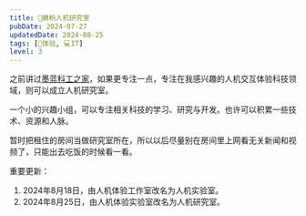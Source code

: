 ```yaml
---
title: 💖嫩粉人机研究室
pubDate: 2024-07-27
updatedDate: 2024-08-25
tags: [💓体验, 💻IT]
level: 3
---
```


之前讲过[墨蓝科工之家](/lab/20240712-tech-home)，如果更专注一点，专注在我感兴趣的人机交互体验科技领域，则可以成立人机研究室。

一个小的兴趣小组，可以专注相关科技的学习、研究与开发。也许可以积累一些技术、资源和人脉。

暂时把租住的房间当做研究室所在，所以以后尽量别在房间里上网看无关新闻和视频了，只能出去吃饭的时候看一看。

重要更新：

1. 2024年8月18日，由人机体验工作室改名为人机实验室。
2. 2024年8月25日，由人机体验实验室改名为人机研究室。
